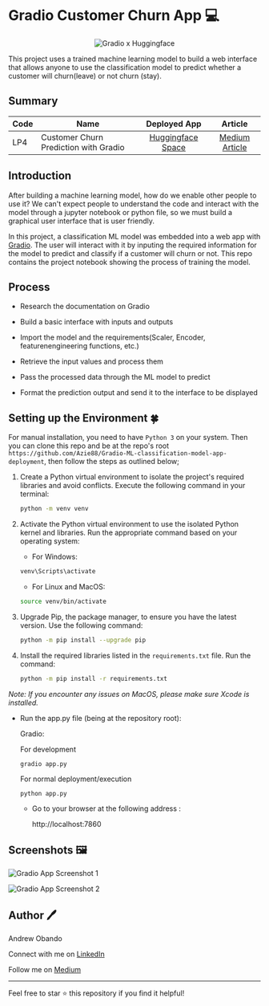 # Gradio Customer Churn App 💻
<p align="center">
  <img src="https://github.com/Azie88/Gradio-ML-classification-model-app-deployment/assets/101363399/9c5915fd-9ed8-41be-b725-50a8bc0e2548" alt="Gradio x Huggingface">
</p>

This project uses a trained machine learning model to build a web interface that allows anyone to use the classification model to predict whether a customer will churn(leave) or not churn (stay).

## Summary

| Code      | Name        | Deployed App | Article |
|-----------|-------------|:-------------:|:-------------:|
| LP4 | Customer Churn Prediction with Gradio |  [Huggingface Space](https://huggingface.co/spaces/Azie88/Churn-Classification) | [Medium Article](https://medium.com/@obandoandrew8/deploying-a-ml-model-with-gradio-and-hugging-face-python-machine-learning-83f076c58a0c) |

## Introduction

After building a machine learning model, how do we enable other people to use it? We can't expect people to understand the code and interact with the model through a jupyter notebook or python file, so we must build a graphical user interface that is user friendly.

In this project, a classification ML model was embedded into a web app with [Gradio](https://gradio.app/). The user will interact with it by inputing the required information for the model to predict and classify if a customer will churn or not. This repo contains the project notebook showing the process of training the model.

## Process

- Research the documentation on Gradio

- Build a basic interface with inputs and outputs

- Import the model and the requirements(Scaler, Encoder, featurenengineering functions, etc.)

- Retrieve the input values and process them

- Pass the processed data through the ML model to predict

- Format the prediction output and send it to the interface to be displayed

## Setting up the Environment 🍀

For manual installation, you need to have `Python 3` on your system. Then you can clone this repo and be at the repo's root `https://github.com/Azie88/Gradio-ML-classification-model-app-deployment`, then follow the steps as outlined below;

1. Create a Python virtual environment to isolate the project's required libraries and avoid conflicts. Execute the following command in your terminal:

    ```bash
    python -m venv venv
    ```
 
2. Activate the Python virtual environment to use the isolated Python kernel and libraries. Run the appropriate command based on your operating system:

    - For Windows:

    ```bash
    venv\Scripts\activate
    ```
    - For Linux and MacOS:

    ```bash
    source venv/bin/activate
    ```

3. Upgrade Pip, the package manager, to ensure you have the latest version. Use the following command:

    ```bash
    python -m pip install --upgrade pip
    ```

4. Install the required libraries listed in the `requirements.txt` file. Run the command:

    ```bash
    python -m pip install -r requirements.txt
    ```

*Note: If you encounter any issues on MacOS, please make sure Xcode is installed.*

- Run the app.py file (being at the repository root):

  Gradio: 
  
    For development

      gradio app.py
    
    For normal deployment/execution

      python app.py  

  - Go to your browser at the following address :
        
      http://localhost:7860

## Screenshots 🖼️

![Gradio App Screenshot 1](https://github.com/Azie88/Gradio-ML-classification-model-app-deployment/assets/101363399/a07deca0-3cc9-411c-868f-7fc5245bea3c)

![Gradio App Screenshot 2](https://github.com/Azie88/Gradio-ML-classification-model-app-deployment/assets/101363399/1506b677-b446-4a31-90a4-cb0b2d3e2017)


## Author 🖊️

Andrew Obando

Connect with me on [LinkedIn](https://www.linkedin.com/in/andrewobando/)

Follow me on [Medium](https://medium.com/@obandoandrew8)

---

Feel free to star ⭐ this repository if you find it helpful!
